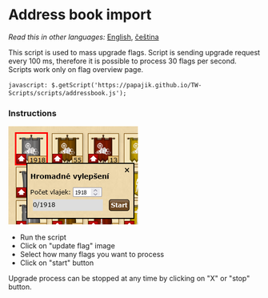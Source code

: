 # Address book import
_Read this in other languages:_ [English](massFlagUpgrade_en.md), [čeština](massFlagUpgrade_cs.md)

This script is used to mass upgrade flags.
Script is sending upgrade request every 100 ms, therefore it is possible to process 30 flags per second.
Scripts work only on flag overview page.

```
javascript: $.getScript('https://papajik.github.io/TW-Scripts/scripts/addressbook.js');
```

### Instructions

![Example](../media/images/massFlagUpgrade.png)

* Run the script
* Click on "update flag" image
* Select how many flags you want to process
* Click on "start" button

Upgrade process can be stopped at any time by clicking on "X" or "stop" button. 